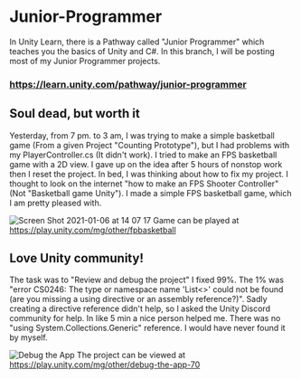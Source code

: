 # Junior-Programmer
In Unity Learn, there is a Pathway called "Junior Programmer" which teaches you the basics of Unity and C#. In this branch, I will be posting most of my Junior Programmer projects.   

### https://learn.unity.com/pathway/junior-programmer


## Soul dead, but worth it
Yesterday, from 7 pm. to 3 am, I was trying to make a simple basketball game (From a given Project "Counting Prototype"), but I had problems with my PlayerController.cs (It didn't work). I tried to make an FPS basketball game with a 2D view. I gave up on the idea after 5 hours of nonstop work then I reset the project. In bed, I was thinking about how to fix my project. I thought to look on the internet "how to make an FPS Shooter Controller" (Not "Basketball game Unity"). I made a simple FPS basketball game, which I am pretty pleased with.

![Screen Shot 2021-01-06 at 14 07 17](https://user-images.githubusercontent.com/66517969/103763292-a0b50b00-502a-11eb-9def-992e902c273d.png)
Game can be played at https://play.unity.com/mg/other/fpbasketball

## Love Unity community!
The task was to "Review and debug the project" I fixed 99%. The 1% was "error CS0246: The type or namespace name 'List<>' could not be found (are you missing a using directive or an assembly reference?)". Sadly creating a directive reference didn't help, so I asked the Unity Discord community for help. In like 5 min a nice person helped me. There was no "using System.Collections.Generic" reference. I would have never found it by myself. 

![Debug the App](https://user-images.githubusercontent.com/66517969/103835327-0343f080-5097-11eb-9e78-14b9171c52e3.png)
The project can be viewed at https://play.unity.com/mg/other/debug-the-app-70
